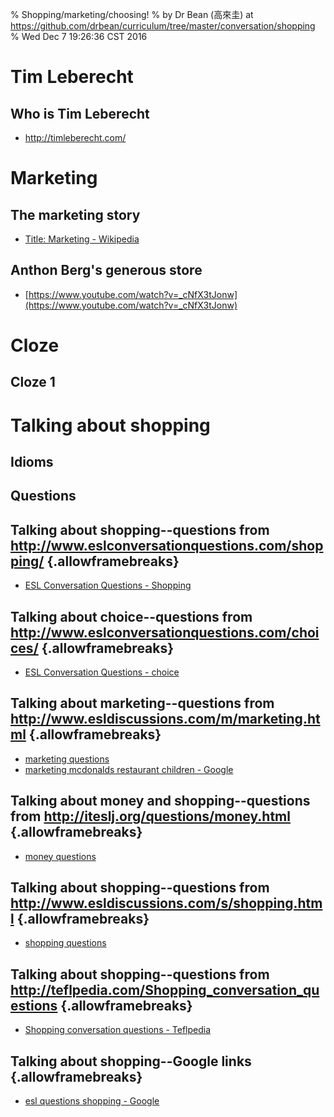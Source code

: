% Shopping/marketing/choosing!
% by Dr Bean (高來圭) at https://github.com/drbean/curriculum/tree/master/conversation/shopping
% Wed Dec  7 19:26:36 CST 2016

# Tim Leberecht

## Who is Tim Leberecht

- [http://timleberecht.com/ ](http://timleberecht.com/)

# Marketing

## The marketing story

- [Title: Marketing - Wikipedia ](https://en.wikipedia.org/wiki/Marketing)


## Anthon Berg's generous store

- [https://www.youtube.com/watch?v=_cNfX3tJonw](https://www.youtube.com/watch?v=_cNfX3tJonw)

# Cloze

## Cloze 1


# Talking about shopping

## Idioms

## Questions

## Talking about shopping--questions from http://www.eslconversationquestions.com/shopping/ {.allowframebreaks}

- [ESL Conversation Questions - Shopping](http://www.eslconversationquestions.com/shopping/)

## Talking about choice--questions from http://www.eslconversationquestions.com/choices/ {.allowframebreaks}

- [ESL Conversation Questions - choice](http://www.eslconversationquestions.com/choices/)

## Talking about marketing--questions from http://www.esldiscussions.com/m/marketing.html {.allowframebreaks}

- [marketing questions](http://www.esldiscussions.com/m/marketing.html)
- [marketing mcdonalds restaurant children - Google ](http://www.google.com.tw/search?q=marketing+mcdonalds+restaurant+children&num=100&gws_rd=cr&ei=otBQWJXWFYfA0gSOoqGIBQ)


## Talking about money and shopping--questions from http://iteslj.org/questions/money.html {.allowframebreaks}

- [money questions](http://iteslj.org/questions/money.html )

## Talking about shopping--questions from http://www.esldiscussions.com/s/shopping.html {.allowframebreaks}

- [shopping questions](http://www.esldiscussions.com/s/shopping.html)

## Talking about shopping--questions from http://teflpedia.com/Shopping_conversation_questions {.allowframebreaks}

- [Shopping conversation questions - Teflpedia](http://teflpedia.com/Shopping_conversation_questions)



## Talking about shopping--Google links {.allowframebreaks}

- [esl questions shopping - Google  ](http://www.google.com.tw/search?q=esl+questions+shopping&num=100)


